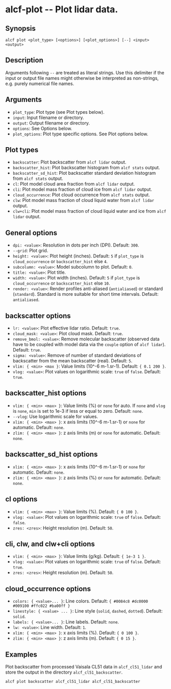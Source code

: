 
alcf-plot -- Plot lidar data.
=========

Synopsis
--------

    alcf plot <plot_type> [<options>] [<plot_options>] [--] <input> <output>

Description
-----------

Arguments following `--` are treated as literal strings. Use this delimiter if the input or output file names might otherwise be interpreted as non-strings, e.g. purely numerical file names.

Arguments
---------

- `plot_type`: Plot type (see Plot types below).
- `input`: Input filename or directory.
- `output`: Output filename or directory.
- `options`: See Options below.
- `plot_options`: Plot type specific options. See Plot options below.

Plot types
----------

- `backscatter`: Plot backscatter from `alcf lidar` output.
- `backscatter_hist`: Plot backscatter histogram from `alcf stats` output.
- `backscatter_sd_hist`: Plot backscatter standard deviation histogram from `alcf stats` output.
- `cl`: Plot model cloud area fraction from `alcf lidar` output.
- `cli`: Plot model mass fraction of cloud ice from `alcf lidar` output.
- `cloud_occurrence`: Plot cloud occurrence from `alcf stats` output.
- `clw`: Plot model mass fraction of cloud liquid water from `alcf lidar` output.
- `clw+cli`: Plot model mass fraction of cloud liquid water and ice from `alcf lidar` output.

General options
---------------

- `dpi: <value>`: Resolution in dots per inch (DPI). Default: `300`.
- `--grid`: Plot grid.
- `height: <value>`: Plot height (inches). Default: `5` if `plot_type` is `cloud_occurrence` or `backscatter_hist` else `4`.
- `subcolumn: <value>`: Model subcolumn to plot. Default: `0`.
- `title: <value>`: Plot title.
- `width: <value>`: Plot width (inches). Default: `5` if `plot_type` is `cloud_occurrence` or `backscatter_hist` else `10`.
- `render: <value>`: Render profiles anti-aliased (`antialiased`) or standard (`standard`). Standard is more suitable for short time intervals. Default: `antialiased`.

backscatter options
-------------------

- `lr: <value>`: Plot effective lidar ratio. Default: `true`.
- `cloud_mask: <value>`: Plot cloud mask. Default: `true`.
- `remove_bmol: <value>`: Remove molecular backscatter (observed data have to be coupled with model data via the `couple` option of `alcf lidar`). Default: `true`.
- `sigma: <value>`: Remove of number of standard deviations of backscatter from the mean backscatter (real). Default: `5`.
- `vlim: { <min> <max }`: Value limits (10^-6 m-1.sr-1). Default: `{ 0.1 200 }`.
- `vlog: <value>`: Plot values on logarithmic scale: `true` of `false`. Default: `true`.

backscatter_hist options
------------------------

- `vlim: { <min> <max> }`: Value limits (%) or `none` for auto. If `none` and `vlog` is `none`, `min` is set to 1e-3 if less or equal to zero. Default: `none`.
- `--vlog`: Use logarithmic scale for values.
- `xlim: { <min> <max> }`: x axis limits (10^-6 m-1.sr-1) or `none` for automatic. Default: `none`.
- `zlim: { <min> <max> }`: z axis limits (m) or `none` for automatic. Default: `none`.

backscatter_sd_hist options
---------------------------

- `xlim: { <min> <max> }`: x axis limits (10^-6 m-1.sr-1) or `none` for automatic. Default: `none`.
- `zlim: { <min> <max> }`: z axis limits (%) or `none` for automatic. Default: `none`.

cl options
----------

- `vlim: { <min> <max> }`: Value limits (%). Default: `{ 0 100 }`.
- `vlog: <value>`: Plot values on logarithmic scale: `true` of `false`. Default: `false`.
- `zres: <zres>`: Height resolution (m). Default: `50`.

cli, clw, and clw+cli options
-----------------------------

- `vlim: { <min> <max> }`: Value limits (g/kg). Default: `{ 1e-3 1 }`.
- `vlog: <value>`: Plot values on logarithmic scale: `true` of `false`. Default: `true`.
- `zres: <zres>`: Height resolution (m). Default: `50`.

cloud_occurrence options
------------------------

- `colors: { <value>... }`: Line colors. Default: `{ #0084c8 #dc0000 #009100 #ffc022 #ba00ff }`
- `linestyle: { <value> ... }`: Line style (`solid`, `dashed`, `dotted`). Default: `solid`.
- `labels: { <value>... }`: Line labels. Default: `none`.
- `lw: <value>`: Line width. Default: `1`.
- `xlim: { <min> <max> }`: x axis limits (%). Default: `{ 0 100 }`.
- `zlim: { <min> <max> }`: z axis limits (m). Default: `{ 0 15 }`.

Examples
--------

Plot backscatter from processed Vaisala CL51 data in `alcf_cl51_lidar` and store the output in the directory `alcf_cl51_backscatter`.

    alcf plot backscatter alcf_cl51_lidar alcf_cl51_backscatter
	